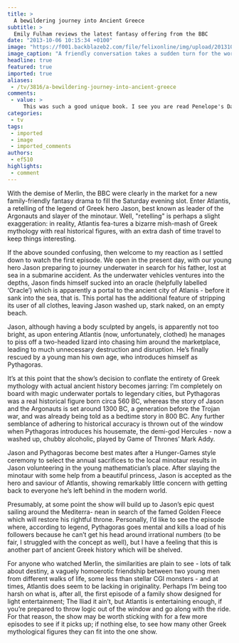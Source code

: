 ```yaml
---
title: >
  A bewildering journey into Ancient Greece
subtitle: >
  Emily Fulham reviews the latest fantasy offering from the BBC
date: "2013-10-06 10:15:34 +0100"
image: "https://f001.backblazeb2.com/file/felixonline/img/upload/201310061114-jal08-tv-atlantis2-copy.jpg"
image_caption: "A friendly conversation takes a sudden turn for the worst when Pythagoras gets asked to find the squ"
headline: true
featured: true
imported: true
aliases:
 - /tv/3816/a-bewildering-journey-into-ancient-greece
comments:
 - value: >
     This was such a good unique book. I see you are read Penelope's Daughter and I hope you love it, I LOVED it. Hope all is well with you and happy Halloween girl!Lizzy J reecntly posted..,Hi Javier,Thanks for the comment. I <a href="http://alrjwqaag.com">rellay</a> like your 2nd idea allowing the extra time to roll over is a great idea. I've been playing more Toobz on the Hard level recently and I think your idea would help that level, especially.As for music I definitely want to add sounds, probably some sort of background track, but definitely effects. As long as you get the option to turn it off (and return to listening to your iPod music) I think most folks would like it.Thanks again for taking the time to comment and for playing Toobz!Jason
categories:
 - tv
tags:
 - imported
 - image
 - imported_comments
authors:
 - ef510
highlights:
 - comment
---
```


With the demise of Merlin, the BBC were clearly in the market for a new family-friendly fantasy drama to fill the Saturday evening slot. Enter Atlantis, a retelling of the legend of Greek hero Jason, best known as leader of the Argonauts and slayer of the minotaur. Well, "retelling" is perhaps a slight exaggeration: in reality, Atlantis fea-tures a bizarre mish-mash of Greek mythology with real historical figures, with an extra dash of time travel to keep things interesting.

If the above sounded confusing, then welcome to my reaction as I settled down to watch the first episode. We open in the present day, with our young hero Jason preparing to journey underwater in search for his father, lost at sea in a submarine accident. As the underwater vehicles ventures into the depths, Jason finds himself sucked into an oracle (helpfully labelled ‘Oracle’) which is apparently a portal to the ancient city of Atlanis - before it sank into the sea, that is. This portal has the additional feature of stripping its user of all clothes, leaving Jason washed up, stark naked, on an empty beach.

Jason, although having a body sculpted by angels, is apparently not too bright, as upon entering Atlantis (now, unfortunately, clothed) he manages to piss off a two-headed lizard into chasing him around the marketplace, leading to much unnecessary destruction and disruption. He’s finally rescued by a young man his own age, who introduces himself as Pythagoras.

It’s at this point that the show’s decision to conflate the entirety of Greek mythology with actual ancient history becomes jarring: I’m completely on board with magic underwater portals to legendary cities, but Pythagoras was a real historical figure born circa 560 BC, whereas the story of Jason and the Argonauts is set around 1300 BC, a generation before the Trojan war, and was already being told as a bedtime story in 800 BC. Any further semblance of adhering to historical accuracy is thrown out of the window when Pythagoras introduces his housemate, the demi-god Hercules - now a washed up, chubby alcoholic, played by Game of Thrones’ Mark Addy.

Jason and Pythagoras become best mates after a Hunger-Games style ceremony to select the annual sacrifices to the local minotaur results in Jason volunteering in the young mathematician’s place. After slaying the minotaur with some help from a beautiful princess, Jason is accepted as the hero and saviour of Atlantis, showing remarkably little concern with getting back to everyone he’s left behind in the modern world.

Presumably, at some point the show will build up to Jason’s epic quest sailing around the Mediterra- nean in search of the famed Golden Fleece which will restore his rightful throne. Personally, I’d like to see the episode where, according to legend, Pythagoras goes mental and kills a load of his followers because he can’t get his head around irrational numbers (to be fair, I struggled with the concept as well), but I have a feeling that this is another part of ancient Greek history which will be shelved.

For anyone who watched Merlin, the similarities are plain to see - lots of talk about destiny, a vaguely homoerotic friendship between two young men from different walks of life, some less than stellar CGI monsters - and at times, Atlantis does seem to be lacking in originality. Perhaps I’m being too harsh on what is, after all, the first episode of a family show designed for light entertainment; The Iliad it ain’t, but Atlantis is entertaining enough, if you’re prepared to throw logic out of the window and go along with the ride. For that reason, the show may be worth sticking with for a few more episodes to see if it picks up; if nothing else, to see how many other Greek mythological figures they can fit into the one show.
